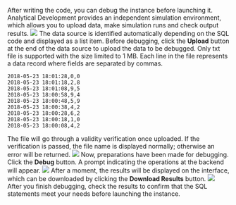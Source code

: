 After writing the code, you can debug the instance before launching it.
Analytical Development provides an independent simulation environment, which allows you to upload data, make simulation runs and check output results.
![](https://main.qcloudimg.com/raw/8997c110d99ad2daf25e6b4980d3ab15.png)
The data source is identified automatically depending on the SQL code and displayed as a list item. Before debugging, click the **Upload** button at the end of the data source to upload the data to be debugged.
Only txt file is supported with the size limited to 1 MB. Each line in the file represents a data record where fields are separated by commas.
```
2018-05-23 18:01:28,0,0
2018-05-23 18:01:18,2,8
2018-05-23 18:01:08,9,5
2018-05-23 18:00:58,9,4
2018-05-23 18:00:48,5,9
2018-05-23 18:00:38,4,2
2018-05-23 18:00:28,6,2
2018-05-23 18:00:18,1,0
2018-05-23 18:00:08,4,2
```
The file will go through a validity verification once uploaded. If the verification is passed, the file name is displayed normally; otherwise an error will be returned.
![](https://main.qcloudimg.com/raw/32b5114e254e240f29a1d8d762fdedda.png)
Now, preparations have been made for debugging. Click the **Debug** button. A prompt indicating the operations at the backend will appear.
![](https://main.qcloudimg.com/raw/c5c22cd844d0df7373c86544eb0c0a33.png)
After a moment, the results will be displayed on the interface, which can be downloaded by clicking the **Download Results** button.
![](https://main.qcloudimg.com/raw/87eb7de3ed55849c14d48c156ddd8eb4.png)
After you finish debugging, check the results to confirm that the SQL statements meet your needs before launching the instance.


